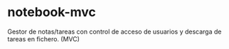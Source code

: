 # notebook-mvc
Gestor de notas/tareas con control de acceso de usuarios y descarga de tareas en fichero.  (MVC)
